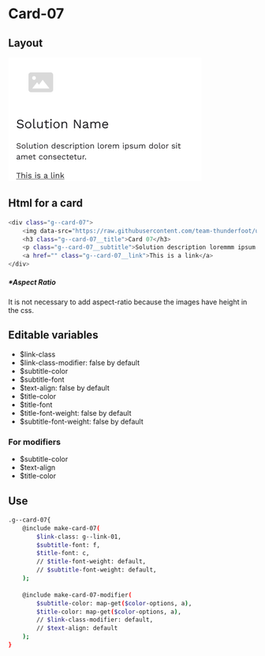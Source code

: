 # Card-07

## Layout

![alt text][card-07]

[card-07]: /src/img/global-components/card/card-07.png

## Html for a card

```sh
<div class="g--card-07">
    <img data-src="https://raw.githubusercontent.com/team-thunderfoot/ui/main/src/img/global-components/card/card-img-placeholder.png" src="/src/img/global-components/placeholder.jpg" alt="alt text" class="g--card-07__media g--lazy-01">
    <h3 class="g--card-07__title">Card 07</h3>
    <p class="g--card-07__subtitle">Solution description loremmm ipsum dolor sit amet consectetur.</p>
    <a href="" class="g--card-07__link">This is a link</a>
</div>
```

##### \*Aspect Ratio

It is not necessary to add aspect-ratio because the images have height in the css.

## Editable variables

- $link-class
- $link-class-modifier: false by default
- $subtitle-color
- $subtitle-font
- $text-align: false by default
- $title-color
- $title-font
- $title-font-weight: false by default
- $subtitle-font-weight: false by default

### For modifiers

- $subtitle-color
- $text-align
- $title-color

## Use

```sh
.g--card-07{
    @include make-card-07(
        $link-class: g--link-01,
        $subtitle-font: f,
        $title-font: c,
        // $title-font-weight: default,
        // $subtitle-font-weight: default,
    );

    @include make-card-07-modifier(
        $subtitle-color: map-get($color-options, a),
        $title-color: map-get($color-options, a),
        // $link-class-modifier: default,
        // $text-align: default
    );
}
```
